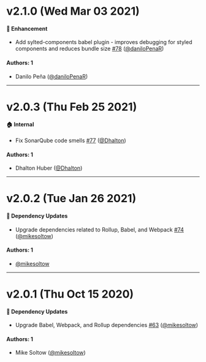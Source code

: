 # v2.1.0 (Wed Mar 03 2021)

#### 🚀 Enhancement

- Add sylted-components babel plugin - improves debugging for styled components and reduces bundle size [#78](https://github.com/repaygithub/ui-tools/pull/78) ([@daniloPenaR](https://github.com/daniloPenaR))

#### Authors: 1

- Danilo Peña ([@daniloPenaR](https://github.com/daniloPenaR))

---

# v2.0.3 (Thu Feb 25 2021)

#### 🏠 Internal

- Fix SonarQube code smells [#77](https://github.com/repaygithub/ui-tools/pull/77) ([@Dhalton](https://github.com/Dhalton))

#### Authors: 1

- Dhalton Huber ([@Dhalton](https://github.com/Dhalton))

---

# v2.0.2 (Tue Jan 26 2021)

#### 🔩 Dependency Updates

- Upgrade dependencies related to Rollup, Babel, and Webpack [#74](https://github.com/repaygithub/ui-tools/pull/74) ([@mikesoltow](https://github.com/mikesoltow))

#### Authors: 1

- [@mikesoltow](https://github.com/mikesoltow)

---

# v2.0.1 (Thu Oct 15 2020)

#### 🔩 Dependency Updates

- Upgrade Babel, Webpack, and Rollup dependencies [#63](https://github.com/repaygithub/ui-tools/pull/63)
([@mikesoltow](https://github.com/mikesoltow))

#### Authors: 1

- Mike Soltow ([@mikesoltow](https://github.com/mikesoltow))

